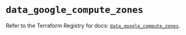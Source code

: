 # `data_google_compute_zones`

Refer to the Terraform Registry for docs: [`data_google_compute_zones`](https://registry.terraform.io/providers/hashicorp/google/6.42.0/docs/data-sources/compute_zones).
